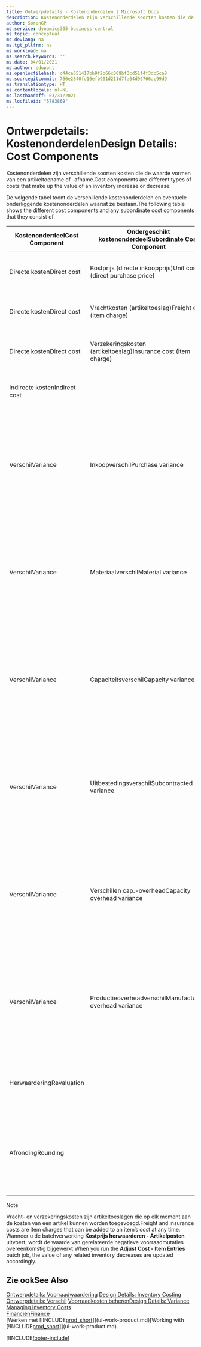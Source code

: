 ```yaml
---
title: Ontwerpdetails - Kostenonderdelen | Microsoft Docs
description: Kostenonderdelen zijn verschillende soorten kosten die de waarde vormen van een artikeltoename of -afname.
author: SorenGP
ms.service: dynamics365-business-central
ms.topic: conceptual
ms.devlang: na
ms.tgt_pltfrm: na
ms.workload: na
ms.search.keywords: ''
ms.date: 04/01/2021
ms.author: edupont
ms.openlocfilehash: c44ca651417bb9f2b66c009bf3cd51f4f3dc5ca8
ms.sourcegitcommit: 766e2840fd16efb901d211d7fa64d96766ac99d9
ms.translationtype: HT
ms.contentlocale: nl-NL
ms.lasthandoff: 03/31/2021
ms.locfileid: "5783869"
---
```

# <a name="design-details-cost-components"></a><span data-ttu-id="febfb-103">Ontwerpdetails: Kostenonderdelen</span><span class="sxs-lookup"><span data-stu-id="febfb-103">Design Details: Cost Components</span></span>
<span data-ttu-id="febfb-104">Kostenonderdelen zijn verschillende soorten kosten die de waarde vormen van een artikeltoename of -afname.</span><span class="sxs-lookup"><span data-stu-id="febfb-104">Cost components are different types of costs that make up the value of an inventory increase or decrease.</span></span>  

 <span data-ttu-id="febfb-105">De volgende tabel toont de verschillende kostenonderdelen en eventuele onderliggende kostenonderdelen waaruit ze bestaan.</span><span class="sxs-lookup"><span data-stu-id="febfb-105">The following table shows the different cost components and any subordinate cost components that they consist of.</span></span>  

|<span data-ttu-id="febfb-106">Kostenonderdeel</span><span class="sxs-lookup"><span data-stu-id="febfb-106">Cost Component</span></span>|<span data-ttu-id="febfb-107">Ondergeschikt kostenonderdeel</span><span class="sxs-lookup"><span data-stu-id="febfb-107">Subordinate Cost Component</span></span>|<span data-ttu-id="febfb-108">Description</span><span class="sxs-lookup"><span data-stu-id="febfb-108">Description</span></span>|  
|--------------------|--------------------------------|---------------------------------------|  
|<span data-ttu-id="febfb-109">Directe kosten</span><span class="sxs-lookup"><span data-stu-id="febfb-109">Direct cost</span></span>|<span data-ttu-id="febfb-110">Kostprijs (directe inkoopprijs)</span><span class="sxs-lookup"><span data-stu-id="febfb-110">Unit cost (direct purchase price)</span></span>|<span data-ttu-id="febfb-111">Kosten die kunnen worden herleid tot een kostenobject.</span><span class="sxs-lookup"><span data-stu-id="febfb-111">Cost that can be traced to a cost object.</span></span>|  
|<span data-ttu-id="febfb-112">Directe kosten</span><span class="sxs-lookup"><span data-stu-id="febfb-112">Direct cost</span></span>|<span data-ttu-id="febfb-113">Vrachtkosten (artikeltoeslag)</span><span class="sxs-lookup"><span data-stu-id="febfb-113">Freight cost (item charge)</span></span>|<span data-ttu-id="febfb-114">Kosten die kunnen worden herleid tot een kostenobject.</span><span class="sxs-lookup"><span data-stu-id="febfb-114">Cost that can be traced to a cost object.</span></span>|  
|<span data-ttu-id="febfb-115">Directe kosten</span><span class="sxs-lookup"><span data-stu-id="febfb-115">Direct cost</span></span>|<span data-ttu-id="febfb-116">Verzekeringskosten (artikeltoeslag)</span><span class="sxs-lookup"><span data-stu-id="febfb-116">Insurance cost (item charge)</span></span>|<span data-ttu-id="febfb-117">Kosten die kunnen worden herleid tot een kostenobject.</span><span class="sxs-lookup"><span data-stu-id="febfb-117">Cost that can be traced to a cost object.</span></span>|  
|<span data-ttu-id="febfb-118">Indirecte kosten</span><span class="sxs-lookup"><span data-stu-id="febfb-118">Indirect cost</span></span>||<span data-ttu-id="febfb-119">Kosten die niet kunnen worden herleid tot een kostenobject.</span><span class="sxs-lookup"><span data-stu-id="febfb-119">Cost that cannot be traced to a cost object.</span></span>|  
|<span data-ttu-id="febfb-120">Verschil</span><span class="sxs-lookup"><span data-stu-id="febfb-120">Variance</span></span>|<span data-ttu-id="febfb-121">Inkoopverschil</span><span class="sxs-lookup"><span data-stu-id="febfb-121">Purchase variance</span></span>|<span data-ttu-id="febfb-122">Het verschil tussen werkelijke kosten en de vaste verrekenprijs. Wordt uitsluitend geboekt voor artikelen met de waarderingsmethode **Standaard**.</span><span class="sxs-lookup"><span data-stu-id="febfb-122">The difference between actual and standard costs, which is only posted for items using the **Standard** costing method.</span></span>|  
|<span data-ttu-id="febfb-123">Verschil</span><span class="sxs-lookup"><span data-stu-id="febfb-123">Variance</span></span>|<span data-ttu-id="febfb-124">Materiaalverschil</span><span class="sxs-lookup"><span data-stu-id="febfb-124">Material variance</span></span>|<span data-ttu-id="febfb-125">Het verschil tussen werkelijke kosten en de vaste verrekenprijs. Wordt uitsluitend geboekt voor artikelen met de waarderingsmethode **Standaard**.</span><span class="sxs-lookup"><span data-stu-id="febfb-125">The difference between actual and standard costs, which is only posted for items using the **Standard** costing method.</span></span>|  
|<span data-ttu-id="febfb-126">Verschil</span><span class="sxs-lookup"><span data-stu-id="febfb-126">Variance</span></span>|<span data-ttu-id="febfb-127">Capaciteitsverschil</span><span class="sxs-lookup"><span data-stu-id="febfb-127">Capacity variance</span></span>|<span data-ttu-id="febfb-128">Het verschil tussen werkelijke kosten en de vaste verrekenprijs. Wordt uitsluitend geboekt voor artikelen met de waarderingsmethode **Standaard**.</span><span class="sxs-lookup"><span data-stu-id="febfb-128">The difference between actual and standard costs, which is only posted for items using the **Standard** costing method.</span></span>|  
|<span data-ttu-id="febfb-129">Verschil</span><span class="sxs-lookup"><span data-stu-id="febfb-129">Variance</span></span>|<span data-ttu-id="febfb-130">Uitbestedingsverschil</span><span class="sxs-lookup"><span data-stu-id="febfb-130">Subcontracted variance</span></span>|<span data-ttu-id="febfb-131">Het verschil tussen werkelijke kosten en de vaste verrekenprijs. Wordt uitsluitend geboekt voor artikelen met de waarderingsmethode **Standaard**.</span><span class="sxs-lookup"><span data-stu-id="febfb-131">The difference between actual and standard costs, which is only posted for items using the **Standard** costing method.</span></span>|  
|<span data-ttu-id="febfb-132">Verschil</span><span class="sxs-lookup"><span data-stu-id="febfb-132">Variance</span></span>|<span data-ttu-id="febfb-133">Verschillen cap.-overhead</span><span class="sxs-lookup"><span data-stu-id="febfb-133">Capacity overhead variance</span></span>|<span data-ttu-id="febfb-134">Het verschil tussen werkelijke kosten en de vaste verrekenprijs. Wordt uitsluitend geboekt voor artikelen met de waarderingsmethode **Standaard**.</span><span class="sxs-lookup"><span data-stu-id="febfb-134">The difference between actual and standard costs, which is only posted for items using the **Standard** costing method.</span></span>|  
|<span data-ttu-id="febfb-135">Verschil</span><span class="sxs-lookup"><span data-stu-id="febfb-135">Variance</span></span>|<span data-ttu-id="febfb-136">Productieoverheadverschil</span><span class="sxs-lookup"><span data-stu-id="febfb-136">Manufacturing overhead variance</span></span>|<span data-ttu-id="febfb-137">Het verschil tussen werkelijke kosten en de vaste verrekenprijs. Wordt uitsluitend geboekt voor artikelen met de waarderingsmethode **Standaard**.</span><span class="sxs-lookup"><span data-stu-id="febfb-137">The difference between actual and standard costs, which is only posted for items using the **Standard** costing method.</span></span>|  
|<span data-ttu-id="febfb-138">Herwaardering</span><span class="sxs-lookup"><span data-stu-id="febfb-138">Revaluation</span></span>||<span data-ttu-id="febfb-139">Waardevermindering of -vermeerdering van de huidige voorraadwaarde.</span><span class="sxs-lookup"><span data-stu-id="febfb-139">A depreciation or appreciation of the current inventory value.</span></span>|  
|<span data-ttu-id="febfb-140">Afronding</span><span class="sxs-lookup"><span data-stu-id="febfb-140">Rounding</span></span>||<span data-ttu-id="febfb-141">Restwaarden die ontstaan door de manier waarop de waardering van negatieve voorraadmutaties wordt berekend.</span><span class="sxs-lookup"><span data-stu-id="febfb-141">Residuals caused by the way in which valuation of inventory decreases are calculated.</span></span>|  

> [!NOTE]  
>  <span data-ttu-id="febfb-142">Vracht- en verzekeringskosten zijn artikeltoeslagen die op elk moment aan de kosten van een artikel kunnen worden toegevoegd.</span><span class="sxs-lookup"><span data-stu-id="febfb-142">Freight and insurance costs are item charges that can be added to an item’s cost at any time.</span></span> <span data-ttu-id="febfb-143">Wanneer u de batchverwerking **Kostprijs herwaarderen - Artikelposten** uitvoert, wordt de waarde van gerelateerde negatieve voorraadmutaties overeenkomstig bijgewerkt.</span><span class="sxs-lookup"><span data-stu-id="febfb-143">When you run the **Adjust Cost - Item Entries** batch job, the value of any related inventory decreases are updated accordingly.</span></span>  

## <a name="see-also"></a><span data-ttu-id="febfb-144">Zie ook</span><span class="sxs-lookup"><span data-stu-id="febfb-144">See Also</span></span>  
 <span data-ttu-id="febfb-145">[Ontwerpdetails: Voorraadwaardering](design-details-inventory-costing.md) </span><span class="sxs-lookup"><span data-stu-id="febfb-145">[Design Details: Inventory Costing](design-details-inventory-costing.md) </span></span>  
 <span data-ttu-id="febfb-146">[Ontwerpdetails: Verschil](design-details-variance.md) [Voorraadkosten beheren](finance-manage-inventory-costs.md)</span><span class="sxs-lookup"><span data-stu-id="febfb-146">[Design Details: Variance](design-details-variance.md) [Managing Inventory Costs](finance-manage-inventory-costs.md)</span></span>  
 [<span data-ttu-id="febfb-147">Financiën</span><span class="sxs-lookup"><span data-stu-id="febfb-147">Finance</span></span>](finance.md)  
 <span data-ttu-id="febfb-148">[Werken met [!INCLUDE[prod_short](includes/prod_short.md)]](ui-work-product.md)</span><span class="sxs-lookup"><span data-stu-id="febfb-148">[Working with [!INCLUDE[prod_short](includes/prod_short.md)]](ui-work-product.md)</span></span>  


[!INCLUDE[footer-include](includes/footer-banner.md)]